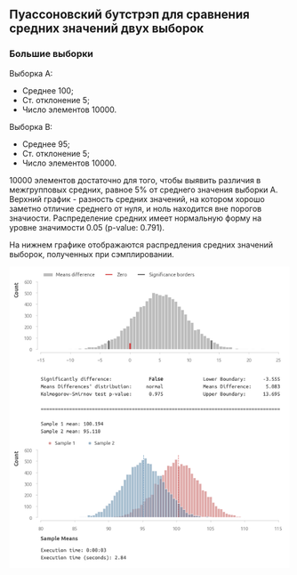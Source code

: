 ## Пуассоновский бутстрэп для сравнения средних значений двух выборок

### Большие выборки

Выборка А:
- Среднее 100;
- Ст. отклонение 5;
- Число элементов 10000.

Выборка B:
- Среднее 95;
- Ст. отклонение 5;
- Число элементов 10000.

10000 элементов достаточно для того, чтобы выявить различия в межгрупповых средних, равное 5% от среднего значения выборки А. <br>
Верхний график - разность средних значений, на котором хорошо заметно отличие среднего от нуля, и ноль находится вне порогов значиости. 
Распределение средних имеет нормальную форму на уровне значимости 0.05 (p-value: 0.791).

На нижнем графике отображаются распредления средних значений выборок, полученных при сэмплировании.

<img src='img/poisson1.png'>

